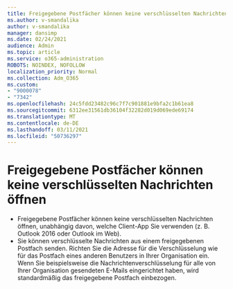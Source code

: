 ```yaml
---
title: Freigegebene Postfächer können keine verschlüsselten Nachrichten öffnen
ms.author: v-smandalika
author: v-smandalika
manager: dansimp
ms.date: 02/24/2021
audience: Admin
ms.topic: article
ms.service: o365-administration
ROBOTS: NOINDEX, NOFOLLOW
localization_priority: Normal
ms.collection: Adm_O365
ms.custom:
- "9000078"
- "7342"
ms.openlocfilehash: 24c5fdd23482c96c7f7c901881e9bfa2c1b61ea8
ms.sourcegitcommit: 6312ee31561db36104f32282d019d069ede69174
ms.translationtype: MT
ms.contentlocale: de-DE
ms.lasthandoff: 03/11/2021
ms.locfileid: "50736297"
---
```

# <a name="shared-mailboxes-cant-open-encrypted-messages"></a>Freigegebene Postfächer können keine verschlüsselten Nachrichten öffnen

- Freigegebene Postfächer können keine verschlüsselten Nachrichten öffnen, unabhängig davon, welche Client-App Sie verwenden (z. B. Outlook 2016 oder Outlook im Web).
- Sie können verschlüsselte Nachrichten aus einem freigegebenen Postfach senden. Richten Sie die Adresse für die Verschlüsselung wie für das Postfach eines anderen Benutzers in Ihrer Organisation ein. Wenn Sie beispielsweise die Nachrichtenverschlüsselung für alle von Ihrer Organisation gesendeten E-Mails eingerichtet haben, wird standardmäßig das freigegebene Postfach einbezogen.
